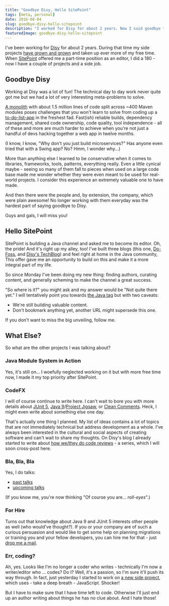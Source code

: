 ```yaml
---
title: "Goodbye Disy, Hello SitePoint"
tags: [meta, personal]
date: 2016-08-04
slug: goodbye-disy-hello-sitepoint
description: "I worked for Disy for about 2 years. Now I said goodbye to become the editor of SitePoint's burgeoning Java channel and have more time for other projects."
featuredImage: goodbye-disy-hello-sitepoint
---
```


I've been working for [Disy](http://www.disy.net/en/home.html) for about 2 years.
During that time my side projects [have grown and grown](codefx-levels-up) and taken up ever more of my free time.
When [SitePoint](http://sitepoint.com/) offered me a part-time position as an editor, I did a 180 - now I have a couple of projects and a side job.

## Goodbye Disy

Working at Disy was a lot of fun!
The technical day to day work never quite got me but we had a lot of very interesting meta-problems to solve.

[A monolith](http://www.disy.net/en/products/cadenza.html) with about 1.5 million lines of code split across \~400 Maven modules poses challenges that you won't learn to solve from coding up a [to-do-list-app](https://medium.com/@filiph/the-hello-world-fallacy-ef4f43ca8b7e#.pvppu1rv0) in the freshest fad.
Fast(ish) reliable builds, dependency management, shared code ownership, code quality, tool independence - all of these and more are much harder to achieve when you're not just a handful of devs hacking together a web app in twelve months.

(I know, I know, "Why don't you just build microservices?" Has anyone even tried that with a Swing app?
No?
Hmm, I wonder why...)

More than anything else I learned to be conservative when it comes to libraries, frameworks, tools, patterns, everything really.
Even a little cynical maybe - seeing so many of them fall to pieces when used on a large code base made me wonder whether they were even meant to be used for real-world projects.
I consider this experience an extremely valuable one to have made.

And then there were the people and, by extension, the company, which were plain awesome!
No longer working with them everyday was the hardest part of saying goodbye to Disy.

Guys and gals, I will miss you!

## Hello SitePoint

SitePoint is building a Java channel and asked me to become its editor.
Oh, the pride!
And it's right up my alley, too!
I've built three blogs (this one, [Do-Foss](http://blog.do-foss.de/en/), and [Disy's TechBlog](https://blog.disy.net/)) and feel right at home in the Java community, This offer gave me an opportunity to build on this and make it a more integral part of my life.

So since Monday I've been doing my new thing: finding authors, curating content, and generally scheming to make the channel a great success.

"So where is it?" you might ask and my answer would be "Not quite there yet." I will tentatively point you towards [the Java tag](https://www.sitepoint.com/tag/java-2/) but with two caveats:

-   We're still building valuable content.
-   Don't bookmark anything yet, another URL might supersede this one.

If you don't want to miss the big unveiling, follow me.

## What Else?

So what are the other projects I was talking about?

### Java Module System in Action

Yes, it's still on...
I woefully neglected working on it but with more free time now, I made it my top priority after SitePoint.

### CodeFX

I will of course continue to write here.
I can't wait to bore you with more details about [JUnit 5](tag:junit-5), [Java 9](tag:java-9)/[Project Jigsaw](tag:project-jigsaw), or [Clean Comments](tag:clean-comments).
Heck, I might even write about something else one day.

That's actually one thing I planned.
My list of ideas contains a lot of topics that are not immediately technical but address development as a whole.
I've always been interested in the cultural and social aspects of creating software and can't wait to share my thoughts.
On Disy's blog I already started to write about [how we/they do code reviews](https://blog.disy.net/code-reviews/) - a series, which I will soon cross-post here.

### Bla, Bla, Bla

Yes, I do talks:

-   [past talks](past-talks)
-   [upcoming talks](schedule)

(If you know me, you're now thinking "Of course you are... *roll-eyes*".)

### For Hire

Turns out that knowledge about Java 9 and JUnit 5 interests other people as well (who would've thought?).
If you or your company are of such a curious persuasion and would like to get some help on planning migrations or training you and your fellow developers, you can hire me for that - just [drop me a mail](mailto:nicolai@nipafx.dev).

### Err, coding?

Ah, yes.
Looks like I'm no longer a coder who writes - technically I'm now a writer/editor who ... codes?
Do I?
Well, it's a passion, so I'm sure it'll push its way through.
In fact, just yesterday I started to work on [a new side project](https://github.com/CodeFX-org/WorkFlowyFX), which uses - take a deep breath - JavaScript.
Shocker!

But I have to make sure that I have time left to code.
Otherwise I'll just end up an author writing about things he has no clue about.
And I hate those!
